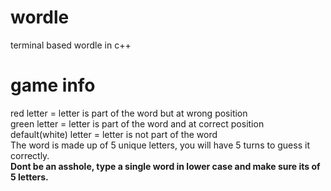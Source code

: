 # wordle
terminal based wordle in c++<br>
# game info
red letter = letter is part of the word but at wrong position<br>
green letter = letter is part of the word and at correct position<br>
default(white) letter = letter is not part of the word<br>
The word is made up of 5 unique letters, you will have 5 turns to guess it correctly.<br>
**Dont be an asshole, type a single word in lower case and make sure its of 5 letters.**

